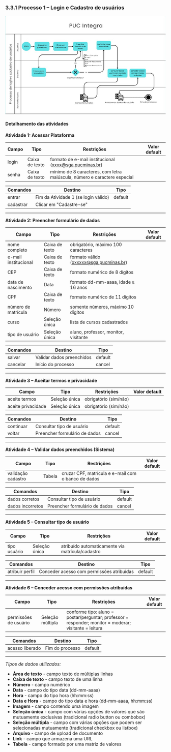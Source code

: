 ### 3.3.1 Processo 1 – Login e Cadastro de usuários

![Exemplo de um Modelo BPMN do PROCESSO 1](../images/modelagem_p1.jpg "Modelo BPMN do Processo 1.")

#### Detalhamento das atividades

**Atividade 1: Acessar Plataforma**

| **Campo**       | **Tipo**         | **Restrições** | **Valor default** |
| ---             | ---              | ---            | ---               |
| login | Caixa de texto  | formato de e-mail institucional (xxxx@sga.pucminas.br)  |                   |
| senha | Caixa de texto | mínimo de 8 caracteres, com letra maiúscula, número e caractere especial |                   |


| **Comandos**         |  **Destino**                   | **Tipo** |
| ---                  | ---                            | ---               |
| entrar               | Fim da Atividade 1 (se login válido)              | default           |
| cadastrar            | Clicar em "Cadastre-se"  |                   |

---

**Atividade 2: Preencher formulário de dados**

| **Campo**           | **Tipo**       | **Restrições**                          | **Valor default** |
|----------------------|----------------|-----------------------------------------|-------------------|
| nome completo        | Caixa de texto | obrigatório, máximo 100 caracteres      |                   |
| e-mail institucional | Caixa de texto | formato válido (xxxxxx@sga.pucminas.br) |                   |
| CEP                  | Caixa de texto | formato numérico de 8 dígitos           |                   |
| data de nascimento   | Data           | formato dd-mm-aaaa, idade ≥ 16 anos     |                   |
| CPF                  | Caixa de texto | formato numérico de 11 dígitos          |                   |
| número de matrícula  | Número         | somente números, máximo 10 dígitos      |                   |
| curso                | Seleção única  | lista de cursos cadastrados             |                   |
| tipo de usuário      | Seleção única  | aluno, professor, monitor, visitante    |                   |

| **Comandos** | **Destino**                      | **Tipo**   |
|--------------|----------------------------------|------------|
| salvar       | Validar dados preenchidos        | default    |
| cancelar     | Início do processo               | cancel     |

---

**Atividade 3 – Aceitar termos e privacidade**

| **Campo**          | **Tipo**       | **Restrições**     | **Valor default** |
|---------------------|----------------|--------------------|-------------------|
| aceite termos       | Seleção única  | obrigatório (sim/não) |                |
| aceite privacidade  | Seleção única  | obrigatório (sim/não) |                |

| **Comandos** | **Destino**                      | **Tipo**   |
|--------------|----------------------------------|------------|
| continuar    | Consultar tipo de usuário        | default    |
| voltar       | Preencher formulário de dados    | cancel     |

---

**Atividade 4 – Validar dados preenchidos (Sistema)**

| **Campo**         | **Tipo**   | **Restrições**                                | **Valor default** |
|--------------------|-----------|-----------------------------------------------|-------------------|
| validação cadastro | Tabela    | cruzar CPF, matrícula e e-mail com o banco de dados |                   |

| **Comandos**    | **Destino**                   | **Tipo**   |
|-----------------|--------------------------------|------------|
| dados corretos  | Consultar tipo de usuário      | default    |
| dados incorretos| Preencher formulário de dados  | cancel     |

---

**Atividade 5 – Consultar tipo de usuário**

| **Campo**      | **Tipo**       | **Restrições**                     | **Valor default** |
|-----------------|----------------|------------------------------------|-------------------|
| tipo usuário    | Seleção única  | atribuído automaticamente via matrícula/cadastro |                   |

| **Comandos**   | **Destino**                          | **Tipo**   |
|----------------|--------------------------------------|------------|
| atribuir perfil| Conceder acesso com permissões atribuídas | default |

---

**Atividade 6 – Conceder acesso com permissões atribuídas**

| **Campo**            | **Tipo**         | **Restrições**                                                                 | **Valor default** |
|-----------------------|------------------|--------------------------------------------------------------------------------|-------------------|
| permissões de usuário | Seleção múltipla | conforme tipo: aluno = postar/perguntar; professor = responder; monitor = moderar; visitante = leitura | |

| **Comandos**    | **Destino**        | **Tipo**   |
|-----------------|--------------------|------------|
| acesso liberado | Fim do processo    | default    |

---

_Tipos de dados utilizados:_

* **Área de texto** - campo texto de múltiplas linhas
* **Caixa de texto** - campo texto de uma linha
* **Número** - campo numérico
* **Data** - campo do tipo data (dd-mm-aaaa)
* **Hora** - campo do tipo hora (hh:mm:ss)
* **Data e Hora** - campo do tipo data e hora (dd-mm-aaaa, hh:mm:ss)
* **Imagem** - campo contendo uma imagem
* **Seleção única** - campo com várias opções de valores que são mutuamente exclusivas (tradicional radio button ou combobox)
* **Seleção múltipla** - campo com várias opções que podem ser selecionadas mutuamente (tradicional checkbox ou listbox)
* **Arquivo** - campo de upload de documento
* **Link** - campo que armazena uma URL
* **Tabela** - campo formado por uma matriz de valores
